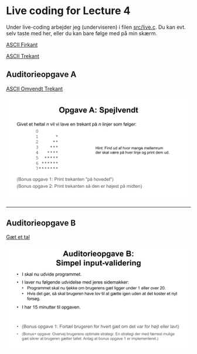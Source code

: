 # Live coding for Lecture 4

Under live-coding arbejder jeg (underviseren) i filen [src/live.c](src/live.c).
Du kan evt. selv taste med her, eller du kan bare følge med på min skærm.

[ASCII Firkant](src/firkant.c)

[ASCII Trekant](src/trekant.c)

## Auditorieopgave A

[ASCII Omvendt Trekant](src/omvendt.c)

![img.png](img.png)

---

## Auditorieopgave B

[Gæt et tal](src/guess.c)

![img_1.png](img_1.png)

